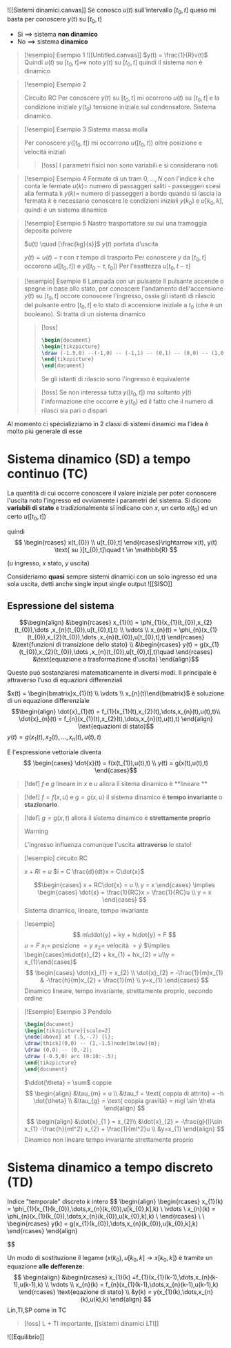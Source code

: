 ![[Sistemi dinamici.canvas]]
Se conosco $u(t)$ sull'intervallo $[t_{0},t]$ queso mi basta per conoscere $y(t)$ su $[t_{0},t]$

- Si $\implies$ sistema **non dinamico**
- No $\implies$ sistema **dinamico**

>[!esempio] Esempio 1
> ![[Untitled.canvas]]
> $y(t) = \frac{1}{R}v(t)$
> Quindi $u(t)$ su $[t_{0},t] \implies$ noto $y(t)$ su $[t_{0},t]$ quindi il sistema non è dinamico
> 
>
>


>[!esempio] Esempio 2
>
>Circuito RC
>Per conoscere $y(t)$ su $[t_{0},t]$ mi ocorrono $u(t)$ su $[t_{0},t]$ e la condizione iniziale $y(t_{0})$ tensione iniziale sul condensatore. Sistema dinamico.

>[!esempio] Esempio 3
>Sistema massa molla
>
>Per conoscere $y([t_{0},t])$ mi occorrono $u([t_{0},t])$ oltre posizione e velocità iniziali
>
>>[!oss]
>>I parametri fisici non sono variabili e si considerano noti

>[!esempio] Esempio 4
>Fermate di un tram
>$0,\dots,N$ con l'indice $k$ che conta le fermate
>$u(k) =$ numero di passaggeri saliti - passeggeri scesi alla fermata k
>$y(k) =$ numero di passeggeri a bordo quando si lascia la fermata $k$
>è necessario conoscere le condizioni iniziali $y(k_{0})$ e $u[k_{0},k]$, quindi è un sistema dinamico

>[!esempio] Esempio 5
>Nastro trasportatore su cui una tramoggia deposita polvere
>
>$u(t) \quad [\frac{kg}{s}]$
>$y(t)$ portata d'uscita 
>
>$y(t) = u(t) - \tau$ con $\tau$ tempo di trasporto
>Per conoscere $y$ da $[t_{0},t]$ occorono $u([t_{0},t])$ e $y([t_{0}-\tau,t_{0}])$ 
>Per l'esattezza $u[t_{0},t - \tau]$
>

>[!esempio] Esempio 6
>Lampada con un pulsante
>Il pulsante accende o spegne in base allo stato, per conoscere l'andamento dell'accensione $y(t)$ su $[t_{0},t]$ occore conoscere l'ingresso, ossia gli istanti di rilascio del pulsante entro $[t_{0},t]$ e lo stato di accensione iniziale a $t_{0}$ (che è un booleano). Si tratta di un sistema dinamico
>
>>[!oss]
>> ```tikz
>>\begin{document}
>>\begin{tikzpicture}
>>\draw (-1.5,0) --(-1,0) -- (-1,1) -- (0,1) -- (0,0) -- (1,0) -- (1,1) -- (1.2,1) -- (1.2,0);
>>\end{tikzpicture}
>>\end{document}
>>```
>>Se gli istanti di rilascio sono l'ingresso è equivalente
>
>>[!oss]
>>Se non interessa tutta $y([t_{0},t])$ ma soltanto $y(t)$ l'informazione che occorre è $y(t_{0})$ ed il fatto che il numero di rilasci sia pari o dispari


Al momento ci specializziamo in 2 classi di sistemi dinamici ma l'idea è molto piú generale di esse

# Sistema dinamico (SD) a tempo continuo (TC)
La quantità di cui occorre conoscere il valore iniziale per poter conoscere l'uscita noto l'ingresso ed ovviamente i parametri del sistema. Si dicono **variabili di stato** e tradizionalmente si indicano con $x$, un certo $x(t_{0})$  ed un certo $u([t_{0},t])$

quindi
$$
\begin{rcases}
x(t_{0}) \\
u[t_{0},t]
\end{rcases}\rightarrow  x(t), y(t) \text{ su }[t_{0},t]\quad t \in \mathbb{R}
$$

($u$ ingresso, $x$ stato, $y$ uscita)

Consideriamo **quasi** sempre sistemi dinamici con un solo ingresso ed una sola uscita, detti anche single input single output
![[SISO]] 

## Espressione del sistema
$$\begin{align}
&\begin{rcases}
x_{1}(t) = \phi_{1}(x_{1}(t_{0}),x_{2}(t_{0}),\dots ,x_{n}(t_{0}),u[t_{0},t],t) \\ 
\vdots \\
x_{n}(t) = \phi_{n}(x_{1}(t_{0}),x_{2}(t_{0}),\dots ,x_{n}(t_{0}),u[t_{0},t],t)
\end{rcases} &\text{funzioni di transizione dello stato} \\
&\begin{rcases}
y(t)  = g(x_{1}(t_{0}),x_{2}(t_{0}),\dots ,x_{n}(t_{0}),u[t_{0},t],t)\quad
\end{rcases} &\text{equazione a trasformazione d'uscita}
\end{align}$$

Questo puó sostanziaresi matematicamente in diversi modi. Il principale è attraverso l'uso di equazioni differenziali

$x(t) = \begin{bmatrix}x_{1}(t) \\ \vdots \\ x_{n}(t)\end{bmatrix}$ è soluzione di un equazione differenziale
$$\begin{align}
\dot{x}_{1}(t) = f_{1}(x_{1}(t),x_{2}(t),\dots,x_{n}(t),u(t),t)\\
\dot{x}_{n}(t) = f_{n}(x_{1}(t),x_{2}(t),\dots,x_{n}(t),u(t),t)
\end{align} \text{equazioni di stato}$$
$y(t) = g(x_{1}(t),x_{2}(t),\dots,x_{n}(t),u(t),t)$


E l'espressione vettoriale diventa
$$
\begin{cases}
\dot{x}(t) = f(x(t_{1}),u(t),t) \\
y(t) = g(x(t),u(t),t)
\end{cases}$$

>[!def]
>$f$ e $g$ lineare in $x$ e $u$ allora il sitema dinamico è **lineare **

>[!def]
>$f = f(x,u)$ e $g=g(x,u)$ il sistema dinamico è **tempo invariante** o **stazionario**.

>[!def]
>$g = g(x,t)$ allora il sistema dinamico è **strettamente proprio**
>
>>[!warning]
>>L'ingresso influenza comunque l'uscita **attraverso** lo stato!


>[!esempio]
>circuito RC
>
>$x + Ri = u$
>$i = C \frac{d}{dt}x = C\dot{x}$
>
> $$\begin{cases}
>x + RC\dot{x} = u \\
> y = x
>\end{cases} \implies \begin{cases}
> \dot{x} = \frac{1}{RC}x + \frac{1}{RC}u \\
> y = x
>\end{cases}
>$$
>Sistema dinamico, lineare, tempo invariante


>[!esempio]
> $$
> m\ddot{y} + ky + h\dot{y} = F
>$$
>$u = F$
>$x_{1} =$ posizione $=y$
>$x_{2} =$ velocità $=\dot{y}$
>$\implies \begin{cases}m\dot{x}_{2} + kx_{1} + hx_{2} = u\\y = x_{1}\end{cases}$
> $$
>\begin{cases}
>\dot{x}_{1} = x_{2} \\
> \dot{x}_{2} = -\frac{1}{m}x_{1} & -\frac{h}{m}x_{2} + \frac{1}{m} \\
>y=x_{1}
>\end{cases}
>$$
> Dinamico lineare, tempo invariante, strettamente proprio, secondo ordine


>[!Esempio] Esempio 3
>Pendolo
> ```tikz
>\begin{document}
>\begin{tikzpicture}[scale=2]
>\node[above] at (.5,-.7) {l};
>\draw[thick](0,0) -- (1,-1.5)node[below]{m};
>\draw (0,0) -- (0,-2);
>\draw (-0.5,0) arc (0:10:-.5);
>\end{tikzpicture}
>\end{document}
>```
>$\ddot{\theta} = \sum$ coppie
> $$
> \begin{align}
> &\tau_{m} = u \\
> &\tau_f = \text{ coppia di attrito} = -h \dot{\theta} \\
> &\tau_{g} = \text{ coppia gravità} = mgl \sin \theta
>\end{align}
>$$
>
> $$
>\begin{align}
>&\dot{x}_{1 } = x_{2}\\
> &\dot{x}_{2} = -\frac{g}{l}\sin x_{1} -\frac{h}{ml^2} x_{2} + \frac{1}{ml^2}u \\
>&y=x_{1}
>\end{align}
>$$
>Dinamico non lineare tempo invariante strettamente proprio


# Sistema dinamico a tempo discreto (TD)
Indice "temporale" discreto $k$ intero
$$
\begin{align}
\begin{rcases}
x_{1}(k) = \phi_{1}(x_{1}(k_{0}),\dots,x_{n}(k_{0}),u[k_{0},k],k)  \\
\vdots \\
x_{n}(k) = \phi_{n}(x_{1}(k_{0}),\dots,x_{n}(k_{0}),u[k_{0},k],k) \\
\end{rcases} \\ \\
\begin{rcases}
y(k) = g(x_{1}(k_{0}),\dots,x_{n}(k_{0}),u[k_{0},k],k)
\end{rcases}
\end{align}

$$

Un modo di sostituzione il legame ($x(k_{0}),u[k_{0},k] \to x[k_{0},k]$) è tramite un equazione **alle defferenze**:
$$
\begin{align}
&\begin{rcases}
x_{1}(k) =f_{1}(x_{1}(k-1),\dots,x_{n}(k-1),u(k-1),k) \\
\vdots \\
x_{n}(k) = f_{n}(x_{1}(k-1),\dots,x_{n}(k-1),u(k-1),k)
\end{rcases} \text{eqazione di stato} \\
&y(k) = y(x_{1}(k),\dots,x_{n}(k),u(k),k)
\end{align}
$$
Lin,TI,SP come in TC

>[!oss]
>L + TI importante, [[sistemi dinamici LTI]]


![[Equilibrio]]

